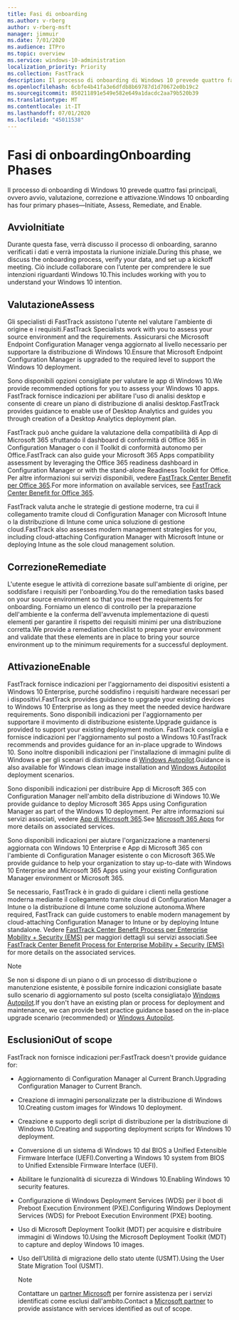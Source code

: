 ```yaml
---
title: Fasi di onboarding
ms.author: v-rberg
author: v-rberg-msft
manager: jimmuir
ms.date: 7/01/2020
ms.audience: ITPro
ms.topic: overview
ms.service: windows-10-administration
localization_priority: Priority
ms.collection: FastTrack
description: Il processo di onboarding di Windows 10 prevede quattro fasi principali, ovvero avvio, valutazione, correzione e attivazione.
ms.openlocfilehash: 6cbfe4b41fa3e6dfdb8b69787d1d70672e0b19c2
ms.sourcegitcommit: 850211891e549e582e649a1dacdc2aa79b520b39
ms.translationtype: MT
ms.contentlocale: it-IT
ms.lasthandoff: 07/01/2020
ms.locfileid: "45011538"
---
```

# <a name="onboarding-phases"></a><span data-ttu-id="86142-103">Fasi di onboarding</span><span class="sxs-lookup"><span data-stu-id="86142-103">Onboarding Phases</span></span>

<span data-ttu-id="86142-104">Il processo di onboarding di Windows 10 prevede quattro fasi principali, ovvero avvio, valutazione, correzione e attivazione.</span><span class="sxs-lookup"><span data-stu-id="86142-104">Windows 10 onboarding has four primary phases—Initiate, Assess, Remediate, and Enable.</span></span>

## <a name="initiate"></a><span data-ttu-id="86142-105">Avvio</span><span class="sxs-lookup"><span data-stu-id="86142-105">Initiate</span></span>

<span data-ttu-id="86142-106">Durante questa fase, verrà discusso il processo di onboarding, saranno verificati i dati e verrà impostata la riunione iniziale.</span><span class="sxs-lookup"><span data-stu-id="86142-106">During this phase, we discuss the onboarding process, verify your data, and set up a kickoff meeting.</span></span> <span data-ttu-id="86142-107">Ciò include collaborare con l’utente per comprendere le sue intenzioni riguardanti Windows 10.</span><span class="sxs-lookup"><span data-stu-id="86142-107">This includes working with you to understand your Windows 10 intention.</span></span>

## <a name="assess"></a><span data-ttu-id="86142-108">Valutazione</span><span class="sxs-lookup"><span data-stu-id="86142-108">Assess</span></span>

<span data-ttu-id="86142-109">Gli specialisti di FastTrack assistono l'utente nel valutare l'ambiente di origine e i requisiti.</span><span class="sxs-lookup"><span data-stu-id="86142-109">FastTrack Specialists work with you to assess your source environment and the requirements.</span></span> <span data-ttu-id="86142-110">Assicurarsi che Microsoft Endpoint Configuration Manager venga aggiornato al livello necessario per supportare la distribuzione di Windows 10.</span><span class="sxs-lookup"><span data-stu-id="86142-110">Ensure that Microsoft Endpoint Configuration Manager is upgraded to the required level to support the Windows 10 deployment.</span></span> 

<span data-ttu-id="86142-111">Sono disponibili opzioni consigliate per valutare le app di Windows 10.</span><span class="sxs-lookup"><span data-stu-id="86142-111">We provide recommended options for you to assess your Windows 10 apps.</span></span> <span data-ttu-id="86142-112">FastTrack fornisce indicazioni per abilitare l'uso di analisi desktop e consente di creare un piano di distribuzione di analisi desktop.</span><span class="sxs-lookup"><span data-stu-id="86142-112">FastTrack provides guidance to enable use of Desktop Analytics and guides you through creation of a Desktop Analytics deployment plan.</span></span>

<span data-ttu-id="86142-113">FastTrack può anche guidare la valutazione della compatibilità di App di Microsoft 365 sfruttando il dashboard di conformità di Office 365 in Configuration Manager o con il Toolkit di conformità autonomo per Office.</span><span class="sxs-lookup"><span data-stu-id="86142-113">FastTrack can also guide your Microsoft 365 Apps compatibility assessment by leveraging the Office 365 readiness dashboard in Configuration Manager or with the stand-alone Readiness Toolkit for Office.</span></span> <span data-ttu-id="86142-114">Per altre informazioni sui servizi disponibili, vedere [FastTrack Center Benefit per Office 365](O365-fasttrack-benefit-for-office-365.md).</span><span class="sxs-lookup"><span data-stu-id="86142-114">For more information on available services, see [FastTrack Center Benefit for Office 365](O365-fasttrack-benefit-for-office-365.md).</span></span> 

<span data-ttu-id="86142-115">FastTrack valuta anche le strategie di gestione moderne, tra cui il collegamento tramite cloud di Configuration Manager con Microsoft Intune o la distribuzione di Intune come unica soluzione di gestione cloud.</span><span class="sxs-lookup"><span data-stu-id="86142-115">FastTrack also assesses modern management strategies for you, including cloud-attaching Configuration Manager with Microsoft Intune or deploying Intune as the sole cloud management solution.</span></span>

## <a name="remediate"></a><span data-ttu-id="86142-116">Correzione</span><span class="sxs-lookup"><span data-stu-id="86142-116">Remediate</span></span>

<span data-ttu-id="86142-117">L'utente esegue le attività di correzione basate sull'ambiente di origine, per soddisfare i requisiti per l'onboarding.</span><span class="sxs-lookup"><span data-stu-id="86142-117">You do the remediation tasks based on your source environment so that you meet the requirements for onboarding.</span></span> <span data-ttu-id="86142-118">Forniamo un elenco di controllo per la preparazione dell'ambiente e la conferma dell'avvenuta implementazione di questi elementi per garantire il rispetto dei requisiti minimi per una distribuzione corretta.</span><span class="sxs-lookup"><span data-stu-id="86142-118">We provide a remediation checklist to prepare your environment and validate that these elements are in place to bring your source environment up to the minimum requirements for a successful deployment.</span></span> 

## <a name="enable"></a><span data-ttu-id="86142-119">Attivazione</span><span class="sxs-lookup"><span data-stu-id="86142-119">Enable</span></span>

<span data-ttu-id="86142-120">FastTrack fornisce indicazioni per l'aggiornamento dei dispositivi esistenti a Windows 10 Enterprise, purché soddisfino i requisiti hardware necessari per i dispositivi.</span><span class="sxs-lookup"><span data-stu-id="86142-120">FastTrack provides guidance to upgrade your existing devices to Windows 10 Enterprise as long as they meet the needed device hardware requirements.</span></span> <span data-ttu-id="86142-121">Sono disponibili indicazioni per l'aggiornamento per supportare il movimento di distribuzione esistente.</span><span class="sxs-lookup"><span data-stu-id="86142-121">Upgrade guidance is provided to support your existing deployment motion.</span></span> <span data-ttu-id="86142-122">FastTrack consiglia e fornisce indicazioni per l'aggiornamento sul posto a Windows 10.</span><span class="sxs-lookup"><span data-stu-id="86142-122">FastTrack recommends and provides guidance for an in-place upgrade to Windows 10.</span></span> <span data-ttu-id="86142-123">Sono inoltre disponibili indicazioni per l'installazione di immagini pulite di Windows e per gli scenari di distribuzione di [Windows Autopilot](EMS-onboarding-phases.md#windows-autopilot).</span><span class="sxs-lookup"><span data-stu-id="86142-123">Guidance is also available for Windows clean image installation and [Windows Autopilot](EMS-onboarding-phases.md#windows-autopilot) deployment scenarios.</span></span> 

<span data-ttu-id="86142-124">Sono disponibili indicazioni per distribuire App di Microsoft 365 con Configuration Manager nell'ambito della distribuzione di Windows 10.</span><span class="sxs-lookup"><span data-stu-id="86142-124">We provide guidance to deploy Microsoft 365 Apps using Configuration Manager as part of the Windows 10 deployment.</span></span> <span data-ttu-id="86142-125">Per altre informazioni sui servizi associati, vedere [App di Microsoft 365](O365-onboarding-and-migration.md#microsoft-365-apps).</span><span class="sxs-lookup"><span data-stu-id="86142-125">See [Microsoft 365 Apps](O365-onboarding-and-migration.md#microsoft-365-apps) for more details on associated services.</span></span>

<span data-ttu-id="86142-126">Sono disponibili indicazioni per aiutare l'organizzazione a mantenersi aggiornata con Windows 10 Enterprise e App di Microsoft 365 con l'ambiente di Configuration Manager esistente o con Microsoft 365.</span><span class="sxs-lookup"><span data-stu-id="86142-126">We provide guidance to help your organization to stay up-to-date with Windows 10 Enterprise and Microsoft 365 Apps using your existing Configuration Manager environment or Microsoft 365.</span></span>

<span data-ttu-id="86142-127">Se necessario, FastTrack è in grado di guidare i clienti nella gestione moderna mediante il collegamento tramite cloud di Configuration Manager a Intune o la distribuzione di Intune come soluzione autonoma.</span><span class="sxs-lookup"><span data-stu-id="86142-127">Where required, FastTrack can guide customers to enable modern management by cloud-attaching Configuration Manager to Intune or by deploying Intune standalone.</span></span> <span data-ttu-id="86142-128">Vedere [FastTrack Center Benefit Process per Enterprise Mobility + Security (EMS)](EMS-fasttrack-process.md) per maggiori dettagli sui servizi associati.</span><span class="sxs-lookup"><span data-stu-id="86142-128">See [FastTrack Center Benefit Process for Enterprise Mobility + Security (EMS)](EMS-fasttrack-process.md) for more details on the associated services.</span></span>

> [!NOTE]
> <span data-ttu-id="86142-129">Se non si dispone di un piano o di un processo di distribuzione o manutenzione esistente, è possibile fornire indicazioni consigliate basate sullo scenario di aggiornamento sul posto (scelta consigliata)o [Windows Autopilot](EMS-onboarding-phases.md#windows-autopilot).</span><span class="sxs-lookup"><span data-stu-id="86142-129">If you don't have an existing plan or process for deployment and maintenance, we can provide best practice guidance based on the in-place upgrade scenario (recommended) or [Windows Autopilot](EMS-onboarding-phases.md#windows-autopilot).</span></span>

## <a name="out-of-scope"></a><span data-ttu-id="86142-130">Esclusioni</span><span class="sxs-lookup"><span data-stu-id="86142-130">Out of scope</span></span>

<span data-ttu-id="86142-131">FastTrack non fornisce indicazioni per:</span><span class="sxs-lookup"><span data-stu-id="86142-131">FastTrack doesn't provide guidance for:</span></span>

- <span data-ttu-id="86142-132">Aggiornamento di Configuration Manager al Current Branch.</span><span class="sxs-lookup"><span data-stu-id="86142-132">Upgrading Configuration Manager to Current Branch.</span></span>
- <span data-ttu-id="86142-133">Creazione di immagini personalizzate per la distribuzione di Windows 10.</span><span class="sxs-lookup"><span data-stu-id="86142-133">Creating custom images for Windows 10 deployment.</span></span>
- <span data-ttu-id="86142-134">Creazione e supporto degli script di distribuzione per la distribuzione di Windows 10.</span><span class="sxs-lookup"><span data-stu-id="86142-134">Creating and supporting deployment scripts for Windows 10 deployment.</span></span>
- <span data-ttu-id="86142-135">Conversione di un sistema di Windows 10 dal BIOS a Unified Extensible Firmware Interface (UEFI).</span><span class="sxs-lookup"><span data-stu-id="86142-135">Converting a Windows 10 system from BIOS to Unified Extensible Firmware Interface (UEFI).</span></span>
- <span data-ttu-id="86142-136">Abilitare le funzionalità di sicurezza di Windows 10.</span><span class="sxs-lookup"><span data-stu-id="86142-136">Enabling Windows 10 security features.</span></span> 
- <span data-ttu-id="86142-137">Configurazione di Windows Deployment Services (WDS) per il boot di Preboot Execution Environment (PXE).</span><span class="sxs-lookup"><span data-stu-id="86142-137">Configuring Windows Deployment Services (WDS) for Preboot Execution Environment (PXE) booting.</span></span>
- <span data-ttu-id="86142-138">Uso di Microsoft Deployment Toolkit (MDT) per acquisire e distribuire immagini di Windows 10.</span><span class="sxs-lookup"><span data-stu-id="86142-138">Using the Microsoft Deployment Toolkit (MDT) to capture and deploy Windows 10 images.</span></span>
- <span data-ttu-id="86142-139">Uso dell’Utilità di migrazione dello stato utente (USMT).</span><span class="sxs-lookup"><span data-stu-id="86142-139">Using the User State Migration Tool (USMT).</span></span>

  > [!NOTE]
  > <span data-ttu-id="86142-140">Contattare un [partner Microsoft](https://go.microsoft.com/fwlink/?linkid=2080150) per fornire assistenza per i servizi identificati come esclusi dall'ambito.</span><span class="sxs-lookup"><span data-stu-id="86142-140">Contact a [Microsoft partner](https://go.microsoft.com/fwlink/?linkid=2080150) to provide assistance with services identified as out of scope.</span></span>

 